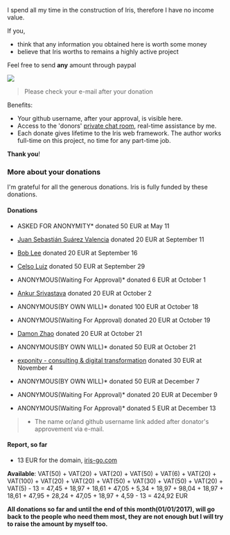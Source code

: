 
I spend all my time in the construction of Iris, therefore I have no income value.

If you,

- think that any information you obtained here is worth some money
- believe that Iris worths to remains a highly active project

Feel free to send **any** amount through paypal

[![](https://www.paypalobjects.com/en_US/i/btn/btn_donateCC_LG.gif)](https://www.paypal.com/cgi-bin/webscr?cmd=_donations&business=kataras2006%40hotmail%2ecom&lc=GR&item_name=Iris%20web%20framework&item_number=iriswebframeworkdonationid2016&currency_code=EUR&bn=PP%2dDonationsBF%3abtn_donateCC_LG%2egif%3aNonHosted)

> Please check your e-mail after your donation

Benefits:

- Your github username, after your approval, is visible here.
- Access to the 'donors' [private chat room](https://kataras.rocket.chat/group/donors), real-time assistance by me.
- Each donate gives lifetime to the Iris web framework. The author works full-time on this project, no time for any part-time job.

**Thank you**!

### More about your donations


I'm  grateful for all the generous donations. Iris is fully funded by these donations.

#### Donations

- ASKED FOR ANONYMITY* donated 50 EUR at May 11

- [Juan Sebastián Suárez Valencia](https://github.com/Juanses) donated 20 EUR at September 11

- [Bob Lee](https://github.com/li3p) donated 20 EUR at September 16

- [Celso Luiz](https://github.com/celsosz) donated 50 EUR at September 29

- ANONYMOUS(Waiting For Approval)* donated 6 EUR at October 1

- [Ankur Srivastava](https://github.com/ansrivas) donated 20 EUR at October 2

- ANONYMOUS(BY OWN WILL)* donated 100 EUR at October 18

- ANONYMOUS(Waiting For Approval) donated 20 EUR at October 19

- [Damon Zhao](https://github.com/se77en) donated 20 EUR at October 21

- ANONYMOUS(BY OWN WILL)* donated 50 EUR at October 21

- [exponity - consulting & digital transformation](https://github.com/exponity) donated 30 EUR at November 4

- ANONYMOUS(BY OWN WILL)* donated 50 EUR at December 7

- ANONYMOUS(Waiting For Approval)* donated 20 EUR at December 9

- ANONYMOUS(Waiting For Approval)* donated 5 EUR at December 13

> * The name or/and github username link added after donator's approvement via e-mail.

#### Report, so far

- 13 EUR for the domain, [iris-go.com](https://iris-go.com)

**Available**: VAT(50) + VAT(20) + VAT(20) + VAT(50) + VAT(6) + VAT(20) + VAT(100) + VAT(20) + VAT(20) + VAT(50) + VAT(30) + VAT(50) + VAT(20) + VAT(5) - 13 = 47,45 + 18,97 + 18,61 + 47,05 + 5,34 + 18,97 + 98,04 + 18,97 + 18,61 + 47,95 + 28,24 + 47,05 + 18,97 + 4,59 - 13 =
424,92 EUR

**All donations so far and until the end of this month(01/01/2017), will go back to the people who need them most, they are not enough but I will try to raise the amount by myself too.**
